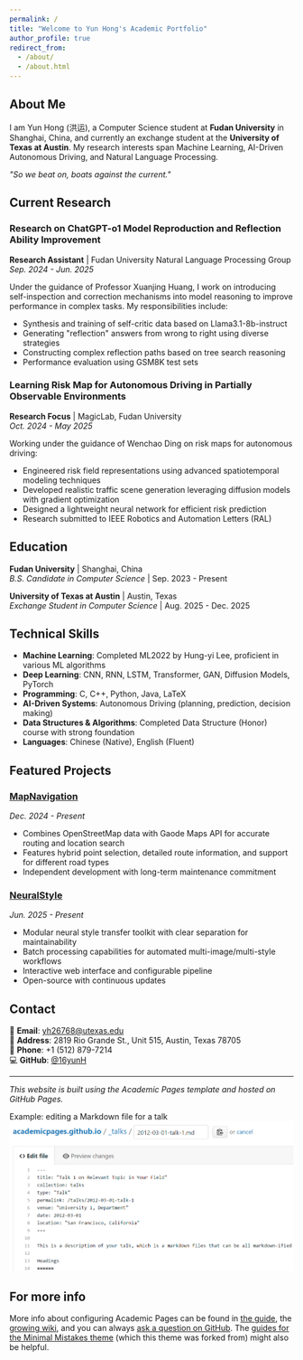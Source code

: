 ```yaml
---
permalink: /
title: "Welcome to Yun Hong's Academic Portfolio"
author_profile: true
redirect_from: 
  - /about/
  - /about.html
---
```


## About Me

I am Yun Hong (洪运), a Computer Science student at **Fudan University** in Shanghai, China, and currently an exchange student at the **University of Texas at Austin**. My research interests span Machine Learning, AI-Driven Autonomous Driving, and Natural Language Processing.

*"So we beat on, boats against the current."*

## Current Research

### Research on ChatGPT-o1 Model Reproduction and Reflection Ability Improvement
**Research Assistant** | Fudan University Natural Language Processing Group  
*Sep. 2024 - Jun. 2025*

Under the guidance of Professor Xuanjing Huang, I work on introducing self-inspection and correction mechanisms into model reasoning to improve performance in complex tasks. My responsibilities include:
- Synthesis and training of self-critic data based on Llama3.1-8b-instruct
- Generating "reflection" answers from wrong to right using diverse strategies
- Constructing complex reflection paths based on tree search reasoning
- Performance evaluation using GSM8K test sets

### Learning Risk Map for Autonomous Driving in Partially Observable Environments
**Research Focus** | MagicLab, Fudan University  
*Oct. 2024 - May 2025*

Working under the guidance of Wenchao Ding on risk maps for autonomous driving:
- Engineered risk field representations using advanced spatiotemporal modeling techniques
- Developed realistic traffic scene generation leveraging diffusion models with gradient optimization  
- Designed a lightweight neural network for efficient risk prediction
- Research submitted to IEEE Robotics and Automation Letters (RAL)

## Education

**Fudan University** | Shanghai, China  
*B.S. Candidate in Computer Science* | Sep. 2023 - Present

**University of Texas at Austin** | Austin, Texas  
*Exchange Student in Computer Science* | Aug. 2025 - Dec. 2025

## Technical Skills

- **Machine Learning**: Completed ML2022 by Hung-yi Lee, proficient in various ML algorithms
- **Deep Learning**: CNN, RNN, LSTM, Transformer, GAN, Diffusion Models, PyTorch
- **Programming**: C, C++, Python, Java, LaTeX
- **AI-Driven Systems**: Autonomous Driving (planning, prediction, decision making)
- **Data Structures & Algorithms**: Completed Data Structure (Honor) course with strong foundation
- **Languages**: Chinese (Native), English (Fluent)

## Featured Projects

### [MapNavigation](https://github.com/16yunH/MapNavigation)
*Dec. 2024 - Present*
- Combines OpenStreetMap data with Gaode Maps API for accurate routing and location search
- Features hybrid point selection, detailed route information, and support for different road types
- Independent development with long-term maintenance commitment

### [NeuralStyle](https://github.com/16yunH/NeuralStyle)  
*Jun. 2025 - Present*
- Modular neural style transfer toolkit with clear separation for maintainability
- Batch processing capabilities for automated multi-image/multi-style workflows
- Interactive web interface and configurable pipeline
- Open-source with continuous updates

## Contact

📧 **Email**: [yh26768@utexas.edu](mailto:yh26768@utexas.edu)  
📍 **Address**: 2819 Rio Grande St., Unit 515, Austin, Texas 78705  
📱 **Phone**: +1 (512) 879-7214  
💻 **GitHub**: [@16yunH](https://github.com/16yunH)

---

*This website is built using the Academic Pages template and hosted on GitHub Pages.* 

Example: editing a Markdown file for a talk
![Editing a Markdown file for a talk](/images/editing-talk.png)

For more info
------
More info about configuring Academic Pages can be found in [the guide](https://academicpages.github.io/markdown/), the [growing wiki](https://github.com/academicpages/academicpages.github.io/wiki), and you can always [ask a question on GitHub](https://github.com/academicpages/academicpages.github.io/discussions). The [guides for the Minimal Mistakes theme](https://mmistakes.github.io/minimal-mistakes/docs/configuration/) (which this theme was forked from) might also be helpful.

